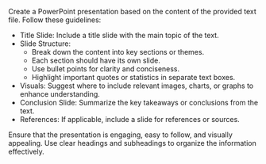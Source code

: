Create a PowerPoint presentation based on the content of the provided text file. Follow these guidelines:

- Title Slide: Include a title slide with the main topic of the text.
- Slide Structure:
   - Break down the content into key sections or themes.
   - Each section should have its own slide.
   - Use bullet points for clarity and conciseness.
   - Highlight important quotes or statistics in separate text boxes.
- Visuals: Suggest where to include relevant images, charts, or graphs to enhance understanding.
- Conclusion Slide: Summarize the key takeaways or conclusions from the text.
- References: If applicable, include a slide for references or sources.

Ensure that the presentation is engaging, easy to follow, and visually appealing. Use clear headings and subheadings to organize the information effectively.


